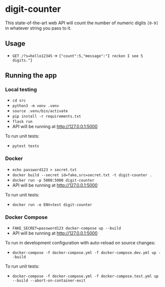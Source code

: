 # digit-counter

This state-of-the-art web API will count the number of numeric digits `[0-9]` in whatever string you pass to it.

## Usage

- `GET /?s=hello12345` -> `{"count":5,"message":"I reckon I see 5 digits."}`

## Running the app

### Local testing

- `cd src`
- `python3 -m venv .venv`
- `source .venv/bin/activate`
- `pip install -r requirements.txt`
- `flask run`
- API will be running at http://127.0.0.1:5000

To run unit tests:

- `pytest tests`

### Docker

- `echo password123 > secret.txt`
- `docker build --secret id=fake,src=secret.txt -t digit-counter .`
- `docker run -p 5000:5000 digit-counter`
- API will be running at http://127.0.0.1:5000

To run unit tests:

- `docker run -e ENV=test digit-counter`

### Docker Compose

- `FAKE_SECRET=password123 docker-compose up --build`
- API will be running at http://127.0.0.1:5000

To run in development configuration with auto-reload on source changes:

- `docker-compose -f docker-compose.yml -f docker-compose.dev.yml up --build`

To run unit tests:

- `docker-compose -f docker-compose.yml -f docker-compose.test.yml up --build --abort-on-container-exit`
